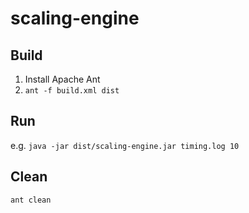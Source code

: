 # scaling-engine

## Build

1. Install Apache Ant
2. `ant -f build.xml dist`

## Run

e.g. `java -jar dist/scaling-engine.jar timing.log 10`

## Clean

`ant clean`